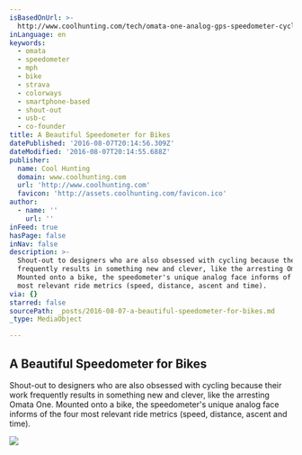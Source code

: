 ```yaml
---
isBasedOnUrl: >-
  http://www.coolhunting.com/tech/omata-one-analog-gps-speedometer-cycling-kickstarter
inLanguage: en
keywords:
  - omata
  - speedometer
  - mph
  - bike
  - strava
  - colorways
  - smartphone-based
  - shout-out
  - usb-c
  - co-founder
title: A Beautiful Speedometer for Bikes
datePublished: '2016-08-07T20:14:56.309Z'
dateModified: '2016-08-07T20:14:55.688Z'
publisher:
  name: Cool Hunting
  domain: www.coolhunting.com
  url: 'http://www.coolhunting.com'
  favicon: 'http://assets.coolhunting.com/favicon.ico'
author:
  - name: ''
    url: ''
inFeed: true
hasPage: false
inNav: false
description: >-
  Shout-out to designers who are also obsessed with cycling because their work
  frequently results in something new and clever, like the arresting Omata One.
  Mounted onto a bike, the speedometer's unique analog face informs of the four
  most relevant ride metrics (speed, distance, ascent and time).
via: {}
starred: false
sourcePath: _posts/2016-08-07-a-beautiful-speedometer-for-bikes.md
_type: MediaObject

---
```

<article style=""><h1>A Beautiful Speedometer for Bikes</h1><p>Shout-out to designers who are also obsessed with cycling because their work frequently results in something new and clever, like the arresting Omata One. Mounted onto a bike, the speedometer's unique analog face informs of the four most relevant ride metrics (speed, distance, ascent and time).</p><img src="https://s3-us-west-2.amazonaws.com/the-grid-img/p/d105236023603a813c26d257fbe058ad72b3f663.jpg" /></article>
